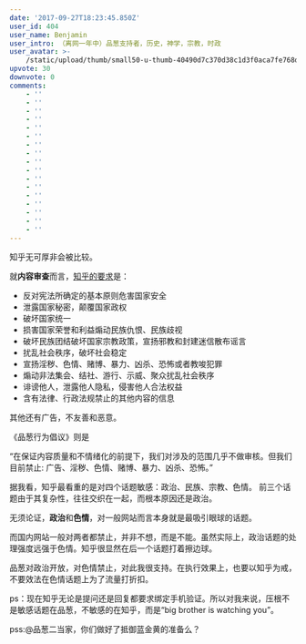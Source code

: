 ```yaml
---
date: '2017-09-27T18:23:45.850Z'
user_id: 404
user_name: Benjamin
user_intro: （离网一年中）品葱支持者，历史，神学，宗教，时政
user_avatar: >-
    /static/upload/thumb/small50-u-thumb-40490d7c370d38c1d3f0aca7fe768d63c20c65f7b25.png
upvote: 30
downvote: 0
comments:
    - ''
    - ''
    - ''
    - ''
    - ''
    - ''
    - ''
    - ''
    - ''
    - ''
    - ''
    - ''
    - ''
    - ''
    - ''
    - ''
    - ''
---
```


知乎无可厚非会被比较。  

就**内容审查**而言，[知乎的要求](https://www.zhihu.com/question/19790711)是：

*   反对宪法所确定的基本原则危害国家安全
*   泄露国家秘密，颠覆国家政权
*   破坏国家统一
*   损害国家荣誉和利益煽动民族仇恨、民族歧视
*   破坏民族团结破坏国家宗教政策，宣扬邪教和封建迷信散布谣言
*   扰乱社会秩序，破坏社会稳定
*   宣扬淫秽、色情、赌博、暴力、凶杀、恐怖或者教唆犯罪
*   煽动非法集会、结社、游行、示威、聚众扰乱社会秩序
*   诽谤他人，泄露他人隐私，侵害他人合法权益
*   含有法律、行政法规禁止的其他内容的信息 

其他还有广告，不友善和恶意。

《品葱行为倡议》则是

“在保证内容质量和不情绪化的前提下，我们对涉及的范围几乎不做审核。但我们目前禁止: 广告、淫秽、色情、赌博、暴力、凶杀、恐怖。”

  

据我看，知乎最看重的是对四个话题敏感：政治、民族、宗教、色情。 前三个话题由于其复杂性，往往交织在一起，而根本原因还是政治。 

无须论证，**政治**和**色情**，对一般网站而言本身就是最吸引眼球的话题。

而国内网站一般对两者都禁止，并非不想，而是不能。虽然实际上，政治话题的处理强度远强于色情。知乎很显然在后一个话题打着擦边球。

品葱对政治开放，对色情禁止，对此我很支持。在执行效果上，也要以知乎为戒，不要效法在色情话题上为了流量打折扣。

ps：现在知乎无论是提问还是回复都要求绑定手机验证。所以对我来说，压根不是敏感话题在品葱，不敏感的在知乎，而是“big brother is watching you”。

pss:@品葱二当家，你们做好了抵御蓝金黄的准备么？
